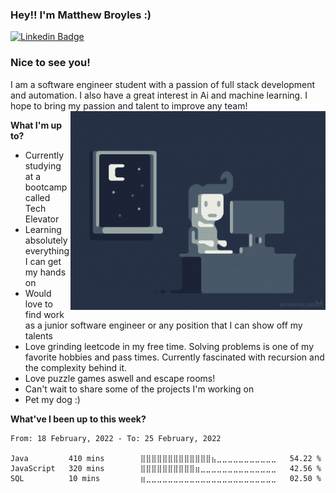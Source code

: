 ### Hey!! I'm Matthew Broyles :)

[![Linkedin Badge](https://img.shields.io/badge/-LinkedIn-0e76a8?style=flat-square&logo=Linkedin&logoColor=white)](https://www.linkedin.com/in/ella-rekow-95985a182/)

### Nice to see you!
I am a software engineer student with a passion of full stack development and automation. I also have a great interest in Ai and machine learning. I hope to bring my passion and talent to improve any team!
<img align="right" alt="GIF" src="https://github.com/MatthewBroyles/MatthewBroyles/blob/main/Programming.gif" width="408" height="318" />

**What I'm up to?**

- Currently studying at a bootcamp called Tech Elevator
- Learning absolutely everything I can get my hands on
- Would love to find work as a junior software engineer or any position that I can show off my talents
- Love grinding leetcode in my free time. Solving problems is one of my favorite hobbies and pass times. Currently fascinated with recursion and the complexity behind it.
- Love puzzle games aswell and escape rooms!
- Can't wait to share some of the projects I'm working on
- Pet my dog :)

**What've I been up to this week?** 

<!--START_SECTION:waka-->
```text
From: 18 February, 2022 - To: 25 February, 2022

Java         410 mins        ⣿⣿⣿⣿⣿⣿⣿⣿⣿⣿⣿⣿⣿⣦⣀⣀⣀⣀⣀⣀⣀⣀⣀⣀⣀   54.22 % 
JavaScript   320 mins        ⣿⣿⣿⣿⣿⣿⣿⣿⣿⣿⣶⣀⣀⣀⣀⣀⣀⣀⣀⣀⣀⣀⣀⣀⣀   42.56 % 
SQL          10 mins         ⣶⣀⣀⣀⣀⣀⣀⣀⣀⣀⣀⣀⣀⣀⣀⣀⣀⣀⣀⣀⣀⣀⣀⣀⣀   02.50 % 
```
<!--END_SECTION:waka-->
